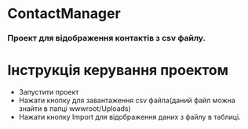 ContactManager
==================================
### Проект для відображення контактів з csv файлу.

# Інструкція керування проектом
* Запустити проект
* Нажати кнопку для завантаження csv файла(даний файл можна знайти в папці wwwroot/Uploads)
* Нажати кнопку Import для відображення даних з файлу в таблиці.
